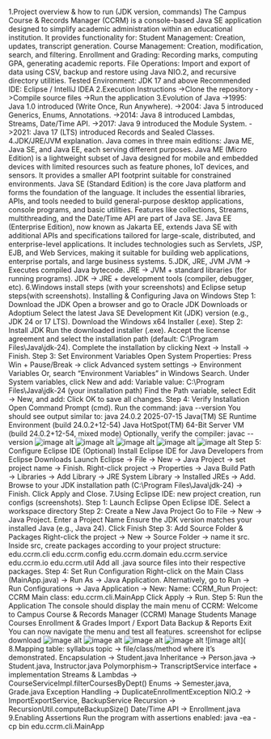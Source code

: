 1.Project overview & how to run (JDK version, commands)
The Campus Course & Records Manager (CCRM) is a console-based Java SE application designed to simplify academic administration within an educational institution. It provides functionality for:
Student Management: Creation, updates, transcript generation.
Course Management: Creation, modification, search, and filtering.
Enrollment and Grading: Recording marks, computing GPA, generating academic reports.
File Operations: Import and export of data using CSV, backup and restore using Java NIO.2, and recursive directory utilities.
Tested Environment: JDK 17 and above
Recommended IDE: Eclipse / IntelliJ IDEA
2.Execution Instructions
->Clone the repository
->Compile source files
->Run the application
3.Evolution of Java
->1995: Java 1.0 introduced (Write Once, Run Anywhere).
->2004: Java 5 introduced Generics, Enums, Annotations.
->2014: Java 8 introduced Lambdas, Streams, Date/Time API.
->2017: Java 9 introduced the Module System.
->2021: Java 17 (LTS) introduced Records and Sealed Classes.
4.JDK/JRE/JVM explanation.
Java comes in three main editions: Java ME, Java SE, and Java EE, each serving different purposes. Java ME (Micro Edition) is a lightweight subset of Java designed for mobile and embedded devices with limited resources such as feature phones, IoT devices, and sensors. It provides a smaller API footprint suitable for constrained environments. Java SE (Standard Edition) is the core Java platform and forms the foundation of the language. It includes the essential libraries, APIs, and tools needed to build general-purpose desktop applications, console programs, and basic utilities. Features like collections, Streams, multithreading, and the Date/Time API are part of Java SE. Java EE (Enterprise Edition), now known as Jakarta EE, extends Java SE with additional APIs and specifications tailored for large-scale, distributed, and enterprise-level applications. It includes technologies such as Servlets, JSP, EJB, and Web Services, making it suitable for building web applications, enterprise portals, and large business systems.
5.JDK, JRE, JVM
JVM → Executes compiled Java bytecode.
JRE → JVM + standard libraries (for running programs).
JDK → JRE + development tools (compiler, debugger, etc).
6.Windows install steps (with your screenshots) and Eclipse setup steps(with screenshots).
Installing & Configuring Java on Windows
Step 1: Download the JDK
Open a browser and go to Oracle JDK Downloads or Adoptium
Select the latest Java SE Development Kit (JDK) version (e.g., JDK 24 or 17 LTS).
Download the Windows x64 Installer (.exe).
Step 2: Install JDK
Run the downloaded installer (.exe).
Accept the license agreement and select the installation path (default: C:\Program Files\Java\jdk-24).
Complete the installation by clicking Next → Install → Finish.
Step 3: Set Environment Variables
Open System Properties:
Press Win + Pause/Break → click Advanced system settings → Environment Variables Or, search “Environment Variables” in Windows Search.
Under System variables, click New and add:
Variable value: C:\Program Files\Java\jdk-24 (your installation path)
Find the Path variable, select Edit → New, and add:
Click OK to save all changes.
Step 4: Verify Installation
Open Command Prompt (cmd).
Run the command:
java --version
You should see output similar to:
java 24.0.2 2025-07-15
Java(TM) SE Runtime Environment (build 24.0.2+12-54)
Java HotSpot(TM) 64-Bit Server VM (build 24.0.2+12-54, mixed mode)
Optionally, verify the compiler:
javac --version
![image alt](https://github.com/nidhisingh982/javaproject/blob/99bf9161d29693285643082f35cccad2b2e42a73/Screenshot%202025-09-24%20231504.png)
![image alt](https://github.com/nidhisingh982/javaproject/blob/df956157666a7692dae26ac15c1b58e3220ebbef/Screenshot%202025-09-24%20232155.png)
![image alt](https://github.com/nidhisingh982/javaproject/blob/5205d22cf3dbcfc6a895e23b75d0adc4fcf80904/Screenshot%202025-09-24%20232556.png)
![image alt](https://github.com/nidhisingh982/javaproject/blob/713e46ae8a7f0989f9b12374f751e19492881b03/Screenshot%202025-09-24%20232624.png)
![image alt](https://github.com/nidhisingh982/javaproject/blob/4d342a83e02efc730190de734bed01e92b25fd46/Screenshot%202025-09-24%20232254.png)
Step 5: Configure Eclipse IDE (Optional)
Install Eclipse IDE for Java Developers from Eclipse Downloads
Launch Eclipse → File → New → Java Project → set project name → Finish.
Right-click project → Properties → Java Build Path → Libraries → Add Library → JRE System Library → Installed JREs → Add.
Browse to your JDK installation path (C:\Program Files\Java\jdk-24) → Finish.
Click Apply and Close.
7.Using Eclipse IDE: new project creation, run configs (screenshots).
Step 1: Launch Eclipse
Open Eclipse IDE.
Select a workspace directory 
Step 2: Create a New Java Project
Go to File → New → Java Project.
Enter a Project Name 
Ensure the JDK version matches your installed Java (e.g., Java 24).
Click Finish
Step 3: Add Source Folder & Packages
Right-click the project → New → Source Folder → name it src.
Inside src, create packages according to your project structure:
edu.ccrm.cli
edu.ccrm.config
edu.ccrm.domain
edu.ccrm.service
edu.ccrm.io
edu.ccrm.util
Add all .java source files into their respective packages.
Step 4: Set Run Configuration
Right-click on the Main Class (MainApp.java) → Run As → Java Application.
Alternatively, go to Run → Run Configurations → Java Application → New:
Name: CCRM_Run
Project: CCRM
Main class: edu.ccrm.cli.MainApp
Click Apply → Run.
Step 5: Run the Application
The console should display the main menu of CCRM:
Welcome to Campus Course & Records Manager (CCRM)
Manage Students
Manage Courses
Enrollment & Grades
Import / Export Data
Backup & Reports
Exit
You can now navigate the menu and test all features.
screenshot for eclipse download
![image alt](https://github.com/nidhisingh982/javaproject/blob/6fcbbc9bc82f1bdfa0f1a926ef6061f0b89a501c/Screenshot%202025-09-24%20232648.png)
![image alt](https://github.com/nidhisingh982/javaproject/blob/8ea7e25faf3c2c4fe1c1661c69b893d8daa49b4e/Screenshot%202025-09-24%20232726.png)
![image alt](https://github.com/nidhisingh982/javaproject/blob/ff2f96606cd1a3feadfe6c817ea3bef3cd6770c1/Screenshot%202025-09-24%20232817.png)
![image alt](https://github.com/nidhisingh982/javaproject/blob/803965550dfb31b528f9406f866787c121ca5664/Screenshot%202025-09-14%20011806.png)
![image alt](
8.Mapping table: syllabus topic → file/class/method where it’s demonstrated.
Encapsulation	-> Student.java
Inheritance ->	Person.java → Student.java, Instructor.java
Polymorphism-> TranscriptService interface + implementation
Streams & Lambdas	-> CourseServiceImpl.filterCoursesByDept()
Enums ->	Semester.java, Grade.java
Exception Handling ->	DuplicateEnrollmentException
NIO.2 ->	ImportExportService, BackupService
Recursion ->	RecursionUtil.computeBackupSize()
Date/Time API	-> Enrollment.java
9.Enabling Assertions
Run the program with assertions enabled:
java -ea -cp bin edu.ccrm.cli.MainApp

